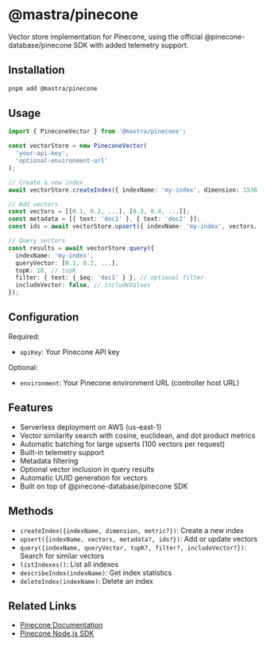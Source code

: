 # @mastra/pinecone

Vector store implementation for Pinecone, using the official @pinecone-database/pinecone SDK with added telemetry support.

## Installation

```bash
pnpm add @mastra/pinecone
```

## Usage

```typescript
import { PineconeVector } from '@mastra/pinecone';

const vectorStore = new PineconeVector(
  'your-api-key',
  'optional-environment-url'
);

// Create a new index
await vectorStore.createIndex({ indexName: 'my-index', dimension: 1536, metric: 'cosine' });

// Add vectors
const vectors = [[0.1, 0.2, ...], [0.3, 0.4, ...]];
const metadata = [{ text: 'doc1' }, { text: 'doc2' }];
const ids = await vectorStore.upsert({ indexName: 'my-index', vectors, metadata });

// Query vectors
const results = await vectorStore.query({
  indexName: 'my-index',
  queryVector: [0.1, 0.2, ...],
  topK: 10, // topK
  filter: { text: { $eq: 'doc1' } }, // optional filter
  includeVector: false, // includeValues
});
```

## Configuration

Required:

- `apiKey`: Your Pinecone API key

Optional:

- `environment`: Your Pinecone environment URL (controller host URL)

## Features

- Serverless deployment on AWS (us-east-1)
- Vector similarity search with cosine, euclidean, and dot product metrics
- Automatic batching for large upserts (100 vectors per request)
- Built-in telemetry support
- Metadata filtering
- Optional vector inclusion in query results
- Automatic UUID generation for vectors
- Built on top of @pinecone-database/pinecone SDK

## Methods

- `createIndex({indexName, dimension, metric?})`: Create a new index
- `upsert({indexName, vectors, metadata?, ids?})`: Add or update vectors
- `query({indexName, queryVector, topK?, filter?, includeVector?})`: Search for similar vectors
- `listIndexes()`: List all indexes
- `describeIndex(indexName)`: Get index statistics
- `deleteIndex(indexName)`: Delete an index

## Related Links

- [Pinecone Documentation](https://docs.pinecone.io/)
- [Pinecone Node.js SDK](https://github.com/pinecone-io/pinecone-ts-client)
